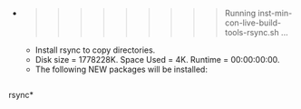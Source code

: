 * >>>>>>>>> Running inst-min-con-live-build-tools-rsync.sh ...
  * Install rsync to copy directories.
  * Disk size = 1778228K. Space Used = 4K. Runtime = 00:00:00:00.
  * The following NEW packages will be installed:
  ```bash
rsync*
  ```

